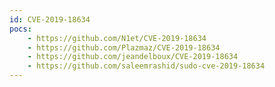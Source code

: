 ```yaml
---
id: CVE-2019-18634
pocs:
    - https://github.com/N1et/CVE-2019-18634
    - https://github.com/Plazmaz/CVE-2019-18634
    - https://github.com/jeandelboux/CVE-2019-18634
    - https://github.com/saleemrashid/sudo-cve-2019-18634
---
```

